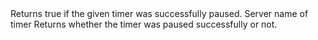 <function name="Pause" parent="systimer" type="libraryfunc">
	<description>
		Returns true if the given timer was successfully paused.
	</description>
	<realm>Server</realm>
	<args>
		<arg name="name" type="string">name of timer</arg>
	</args>
	<rets>
		<ret name="success" type="boolean">Returns whether the timer was paused successfully or not.</ret>
	</rets>
</function>